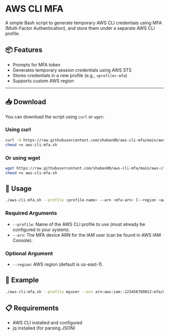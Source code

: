 # AWS CLI MFA

A simple Bash script to generate temporary AWS CLI credentials using MFA (Multi-Factor Authentication), and store them under a separate AWS CLI profile.

## 📦 Features

- Prompts for MFA token
- Generates temporary session credentials using AWS STS
- Stores credentials in a new profile (e.g., `<profile>-mfa`)
- Supports custom AWS region

---

## 📥 Download

You can download the script using `curl` or `wget`:

### Using curl

```bash
curl -O https://raw.githubusercontent.com/shaban00/aws-cli-mfa/main/aws-cli-mfa.sh
chmod +x aws-cli-mfa.sh
```

### Or using wget

```bash
wget https://raw.githubusercontent.com/shaban00/aws-cli-mfa/main/aws-cli-mfa.sh
chmod +x aws-cli-mfa.sh
```

## 🚀 Usage

```bash
./aws-cli-mfa.sh --profile <profile-name> --arn <mfa-arn> [--region <aws-region>]
```

### Required Arguments

- `--profile`: Name of the AWS CLI profile to use (must already be configured in your system).
- `--arn`: The MFA device ARN for the IAM user (can be found in AWS IAM Console).

### Optional Argument

- `--region`: AWS region (default is us-east-1).

## 🔐 Example

```bash
./aws-cli-mfa.sh --profile myuser --arn arn:aws:iam::123456789012:mfa/myuser --region us-west-2
```

## 📋 Requirements

- AWS CLI installed and configured
- jq installed (for parsing JSON)
